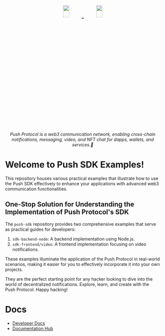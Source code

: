 <h1 align="center">
    <a href="https://push.org/#gh-light-mode-only">
    <img width='20%' height='10%' src="https://res.cloudinary.com/drdjegqln/image/upload/v1686227557/Push-Logo-Standard-Dark_xap7z5.png">
    </a>
    <a href="https://push.org/#gh-dark-mode-only">
    <img width='20%' height='10%' src="https://res.cloudinary.com/drdjegqln/image/upload/v1686227558/Push-Logo-Standard-White_dlvapc.png">
    </a>
</h1>

<p align="center">
  <i align="center">Push Protocol is a web3 communication network, enabling cross-chain notifications, messaging, video, and NFT chat for dapps, wallets, and services.🚀</i>
</p>

# Welcome to Push SDK Examples!
This repository houses various practical examples that illustrate how to use the Push SDK effectively to enhance your applications with advanced web3 communication functionalities.

## One-Stop Solution for Understanding the Implementation of Push Protocol's SDK

The `push-sdk` repository provides two comprehensive examples that serve as practical guides for developers:

1. `sdk-backend-node`: A backend implementation using Node.js.
2. `sdk-frontend/video`: A frontend implementation focusing on video notifications.

These examples illuminate the application of the Push Protocol in real-world scenarios, making it easier for you to effectively incorporate it into your own projects.

They are the perfect starting point for any hacker looking to dive into the world of decentralized notifications. Explore, learn, and create with the Push Protocol. Happy hacking!

# Docs
- [Developer Docs](https://docs.push.org/developers)
- [Documentation Hub](https://docs.push.org)

